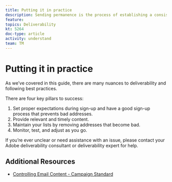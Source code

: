```yaml
---
title: Putting it in practice
description: Sending permanence is the process of establishing a consistent sending volume and strategy in order to maintain ISP reputation.
feature: 
topics: Deliverability
kt: 5264
doc-type: article
activity: understand
team: TM
---
```


# Putting it in practice

As we’ve covered in this guide, there are many nuances to deliverability and following best practices. 

There are four key pillars to success:

1. Set proper expectations during sign-up and have a good sign-up process that prevents bad addresses.
2. Provide relevant and timely content.
3. Maintain your lists by removing addresses that become bad.
4. Monitor, test, and adjust as you go.

If you’re ever unclear or need assistance with an issue, please contact your Adobe deliverability consultant or deliverability expert for help.

## Additional Resources

* [Controlling Email Content - Campaign Standard](https://experienceleague.adobe.com/docs/campaign-standard/using/testing-and-sending/managing-deliverability/control-email-content.html?lang=en#testing-and-sending)